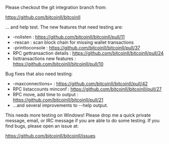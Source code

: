 Please checkout the git integration branch from:

https://github.com/bitcoinII/bitcoinII

... and help test.  The new features that need testing are:

* -nolisten : https://github.com/bitcoinII/bitcoinII/pull/11
* -rescan : scan block chain for missing wallet transactions
* -printtoconsole : https://github.com/bitcoinII/bitcoinII/pull/37
* RPC gettransaction details : https://github.com/bitcoinII/bitcoinII/pull/24
* listtransactions new features : https://github.com/bitcoinII/bitcoinII/pull/10

Bug fixes that also need testing:

* -maxconnections= : https://github.com/bitcoinII/bitcoinII/pull/42
* RPC listaccounts minconf : https://github.com/bitcoinII/bitcoinII/pull/27
* RPC move, add time to output : https://github.com/bitcoinII/bitcoinII/pull/21
* ...and several improvements to --help output.

This needs more testing on Windows!  Please drop me a quick private message, email, or IRC message if you are able to do some testing.  If you find bugs, please open an issue at:

https://github.com/bitcoinII/bitcoinII/issues
